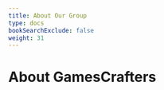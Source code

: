 ```yaml
---
title: About Our Group
type: docs
bookSearchExclude: false
weight: 31
---
```


# **About GamesCrafters**
